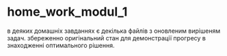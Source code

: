 # home_work_modul_1
в деяких домашніх завданнях є декілька файлів з оновленим вирішеням задач. збереженно оригінальний стан для демонстрації прогресу в знаходженні 
оптимального рішення.

